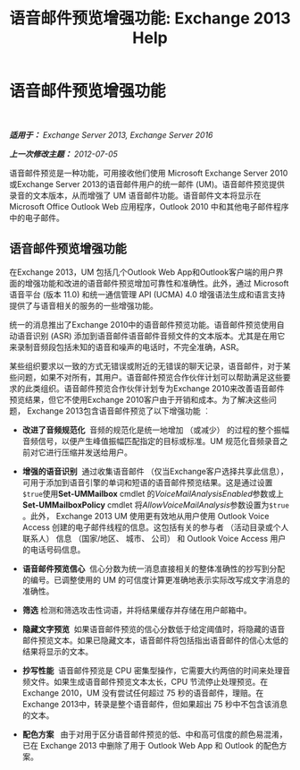 ﻿---
title: '语音邮件预览增强功能: Exchange 2013 Help'
TOCTitle: 语音邮件预览增强功能
ms:assetid: 1fcccec1-4edc-40b8-948c-111647d7d770
ms:mtpsurl: https://technet.microsoft.com/zh-cn/library/JJ150501(v=EXCHG.150)
ms:contentKeyID: 50490033
ms.date: 05/21/2018
mtps_version: v=EXCHG.150
ms.translationtype: MT
---

# 语音邮件预览增强功能

 

_**适用于：** Exchange Server 2013, Exchange Server 2016_

_**上一次修改主题：** 2012-07-05_

语音邮件预览是一种功能，可用接收他们使用 Microsoft Exchange Server 2010或Exchange Server 2013的语音邮件用户的统一邮件 (UM)。语音邮件预览提供录音的文本版本，从而增强了 UM 语音邮件功能。语音邮件文本将显示在 Microsoft Office Outlook Web 应用程序，Outlook 2010 中和其他电子邮件程序中的电子邮件。

## 语音邮件预览增强功能

在Exchange 2013，UM 包括几个Outlook Web App和Outlook客户端的用户界面的增强功能和改进的语音邮件预览增加可靠性和准确性。此外，通过 Microsoft 语音平台 (版本 11.0) 和统一通信管理 API (UCMA) 4.0 增强语法生成和语言支持提供了与语音相关的服务的一些增强功能。

统一的消息推出了Exchange 2010中的语音邮件预览功能。语音邮件预览使用自动语音识别 (ASR) 添加到语音邮件语音邮件音频文件的文本版本。尤其是在用它来录制音频段包括未知的语音和噪声的电话时，不完全准确，ASR。

某些组织要求以一致的方式无错误或附近的无错误的聊天记录，语音邮件，对于某些问题，如果不对所有，其用户。语音邮件预览合作伙伴计划可以帮助满足这些要求的此类组织。语音邮件预览合作伙伴计划专为Exchange 2010来改善语音邮件预览结果，但它不使用Exchange 2010客户由于开销和成本。为了解决这些问题， Exchange 2013包含语音邮件预览了以下增强功能 ︰

  - **改进了音频规范化**  音频的规范化是统一地增加 （或减少） 的过程的整个振幅音频信号，以便产生峰值振幅匹配指定的目标或标准。UM 规范化音频录音之前对它进行压缩并发送给用户。

  - **增强的语音识别**  通过收集语音邮件 （仅当Exchange客户选择共享此信息），可用于添加到语音引擎的单词和短语的语音邮件预览结果。这是通过设置`$true`使用**Set-UMMailbox** cmdlet 的*VoiceMailAnalysisEnabled*参数或上**Set-UMMailboxPolicy** cmdlet 将*AllowVoiceMailAnalysis*参数设置为`$true` 。此外， Exchange 2013 UM 使用更有效地从用户使用 Outlook Voice Access 创建的电子邮件线程的信息。这包括有关的参与者 （活动目录或个人联系人） 信息 （国家/地区、 城市、 公司） 和 Outlook Voice Access 用户的电话号码信息。

  - **语音邮件预览信心**  信心分数为统一消息直接相关的整体准确性的抄写到分配的编号。已调整使用的 UM 的可信度计算更准确地表示实际改写成文字消息的准确性。

  - **筛选** 检测和筛选攻击性词语，并将结果缓存并存储在用户邮箱中。

  - **隐藏文字预览**  如果语音邮件预览的信心分数低于给定阈值时，将隐藏的语音邮件预览文本。如果已隐藏文本，语音邮件将包括指出语音邮件的信心太低的结果将显示的文本。

  - **抄写性能**  语音邮件预览是 CPU 密集型操作，它需要大约两倍的时间来处理音频文件。如果生成语音邮件预览文本太长，CPU 节流停止处理预览。在Exchange 2010，UM 没有尝试任何超过 75 秒的语音邮件，理赔。在Exchange 2013中，转录是整个语音邮件，但如果超出 75 秒中不包含该消息的文本。

  - **配色方案**   由于对用于区分语音邮件预览的低、中和高可信度的颜色易混淆，已在 Exchange 2013 中删除了用于 Outlook Web App 和 Outlook 的配色方案。

